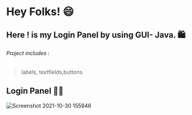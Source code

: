 # Hey Folks! 😄
## Here ! is my Login Panel by using GUI- Java. 🛍️


###### Project includes :
> labels, textfields,buttons


## Login Panel 👨‍💻

![Screenshot 2021-10-30 155946](https://user-images.githubusercontent.com/90207282/139530323-6a82b8b8-18f6-4991-a69c-d8a2d9199945.png)


